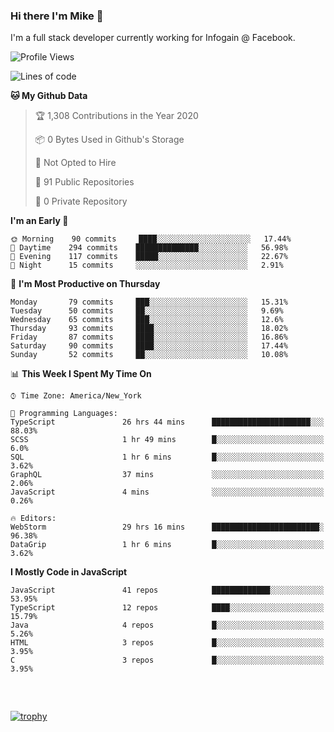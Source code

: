 ### Hi there I'm Mike 👋
I'm a full stack developer currently working for Infogain @ Facebook.

<!--START_SECTION:waka-->
![Profile Views](http://img.shields.io/badge/Profile%20Views-0-blue)

![Lines of code](https://img.shields.io/badge/From%20Hello%20World%20I%27ve%20Written-8.3%20million%20lines%20of%20code-blue)

**🐱 My Github Data** 

> 🏆 1,308 Contributions in the Year 2020
 > 
> 📦 0 Bytes Used in Github's Storage 
 > 
> 🚫 Not Opted to Hire
 > 
> 📜 91 Public Repositories
 > 
> 🔑 0 Private Repository 
 > 
**I'm an Early 🐤** 

```text
🌞 Morning    90 commits     ████░░░░░░░░░░░░░░░░░░░░░   17.44% 
🌆 Daytime    294 commits    ██████████████░░░░░░░░░░░   56.98% 
🌃 Evening    117 commits    █████░░░░░░░░░░░░░░░░░░░░   22.67% 
🌙 Night      15 commits     ░░░░░░░░░░░░░░░░░░░░░░░░░   2.91%

```
📅 **I'm Most Productive on Thursday** 

```text
Monday       79 commits     ███░░░░░░░░░░░░░░░░░░░░░░   15.31% 
Tuesday      50 commits     ██░░░░░░░░░░░░░░░░░░░░░░░   9.69% 
Wednesday    65 commits     ███░░░░░░░░░░░░░░░░░░░░░░   12.6% 
Thursday     93 commits     ████░░░░░░░░░░░░░░░░░░░░░   18.02% 
Friday       87 commits     ████░░░░░░░░░░░░░░░░░░░░░   16.86% 
Saturday     90 commits     ████░░░░░░░░░░░░░░░░░░░░░   17.44% 
Sunday       52 commits     ██░░░░░░░░░░░░░░░░░░░░░░░   10.08%

```


📊 **This Week I Spent My Time On** 

```text
⌚︎ Time Zone: America/New_York

💬 Programming Languages: 
TypeScript               26 hrs 44 mins      ██████████████████████░░░   88.03% 
SCSS                     1 hr 49 mins        █░░░░░░░░░░░░░░░░░░░░░░░░   6.0% 
SQL                      1 hr 6 mins         █░░░░░░░░░░░░░░░░░░░░░░░░   3.62% 
GraphQL                  37 mins             ░░░░░░░░░░░░░░░░░░░░░░░░░   2.06% 
JavaScript               4 mins              ░░░░░░░░░░░░░░░░░░░░░░░░░   0.26%

🔥 Editors: 
WebStorm                 29 hrs 16 mins      ████████████████████████░   96.38% 
DataGrip                 1 hr 6 mins         █░░░░░░░░░░░░░░░░░░░░░░░░   3.62%

```

**I Mostly Code in JavaScript** 

```text
JavaScript               41 repos            █████████████░░░░░░░░░░░░   53.95% 
TypeScript               12 repos            ████░░░░░░░░░░░░░░░░░░░░░   15.79% 
Java                     4 repos             █░░░░░░░░░░░░░░░░░░░░░░░░   5.26% 
HTML                     3 repos             █░░░░░░░░░░░░░░░░░░░░░░░░   3.95% 
C                        3 repos             █░░░░░░░░░░░░░░░░░░░░░░░░   3.95%

```



<!--END_SECTION:waka-->

##### &nbsp;
[![trophy](https://github-profile-trophy.vercel.app/?username=uptonm&theme=dracula)](https://github.com/ryo-ma/github-profile-trophy)
